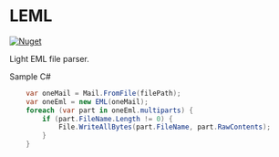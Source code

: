 # LEML

[![Nuget](https://img.shields.io/nuget/v/LEML.svg)](https://www.nuget.org/packages/LEML/)

Light EML file parser.

Sample C#
```C#
    var oneMail = Mail.FromFile(filePath);
    var oneEml = new EML(oneMail);
    foreach (var part in oneEml.multiparts) {
        if (part.FileName.Length != 0) {
            File.WriteAllBytes(part.FileName, part.RawContents);
        }
    }

```
